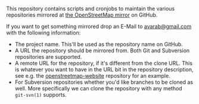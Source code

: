 This repository contains scripts and cronjobs to maintain the various
repositories mirrored at
[the OpenStreetMap mirror](http://github.com/openstreetmap) on GitHub.

If you want to get something mirrored drop an E-Mail to
[avarab@gmail.com](mailto:avarab@gmail.com) with the following
information:

 * The project name. This'll be used as the repository name on GitHub.
 * A URL the repository should be mirrored from. Both Git and
   Subversion repositories are supported.
 * A remote URL for the repository, if it's different from the clone
   URL. This is whatever you want to have in the URL bit in the
   repository description, see e.g. the
   [openstreetmap-website](https://github.com/openstreetmap/openstreetmap-website)
   repository for an example.
 * For Subversion repositories whether you'd like branches to be
   cloned as well. More specifically we can clone the repository with
   any method `git-svn(1)` supports.
